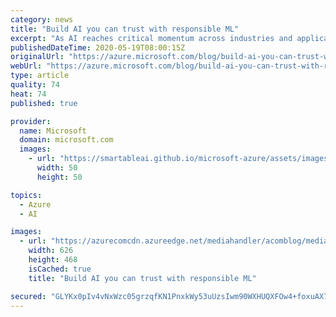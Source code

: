 ```yaml
---
category: news
title: "Build AI you can trust with responsible ML"
excerpt: "As AI reaches critical momentum across industries and applications, it becomes essential to ensure the safe and responsible use of AI. AI deployments are increasingly impacted by the lack of customer trust in the transparency, accountability, and fairness of these solutions. Microsoft is committed to"
publishedDateTime: 2020-05-19T08:00:15Z
originalUrl: "https://azure.microsoft.com/blog/build-ai-you-can-trust-with-responsible-ml/"
webUrl: "https://azure.microsoft.com/blog/build-ai-you-can-trust-with-responsible-ml/"
type: article
quality: 74
heat: 74
published: true

provider:
  name: Microsoft
  domain: microsoft.com
  images:
    - url: "https://smartableai.github.io/microsoft-azure/assets/images/organizations/microsoft.com-50x50.jpg"
      width: 50
      height: 50

topics:
  - Azure
  - AI

images:
  - url: "https://azurecomcdn.azureedge.net/mediahandler/acomblog/media/Default/blog/3a4710a1-d3bb-42ba-bb8f-8603ebab4033.jpg"
    width: 626
    height: 468
    isCached: true
    title: "Build AI you can trust with responsible ML"

secured: "GLYKx0pIv4vNxWzc05grzqfKN1PnxkWy53uUzsIwm90WXHUQXFOw4+foxuAX7QRyjHBSLYHCqfxz4fThYyBKGSnLYV+P9rgmQaRFJ7o3teuNxdhPyNxT9pK08gUSt+7xHZ1y4w76CPhvGVYDq+EYFuAgLTGJIVSBPaoHyDpL7b+UhvGa7A5FdqE0pjbdGCcWcOnJM8kl7v0H+MifJtM7V8ho7UlSJ1uzvdvqqtluPKVQXC5694Mk2jlUz4toE0LNsr9Qm/v3ccBRjPw1N2Yh75KWwsh25MBnQ3Hl8/D4w1mgWuzE7i+wBiP4ud6AlDwM7wjWxXre2n/vdPZVMpFwA9vayJAzRbtFPH0TDeOcv7g=;+1FlgIxnClzRlrZv+3ycxw=="
---
```



